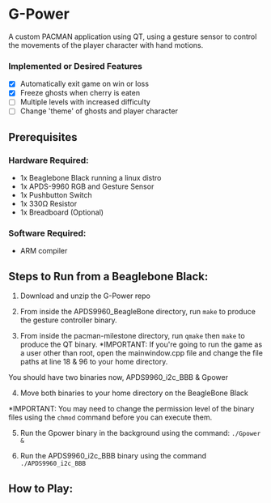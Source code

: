 # G-Power

A custom PACMAN application using QT, using a gesture sensor to control the movements of the player character with hand motions.

### Implemented or Desired Features
- [x] Automatically exit game on win or loss
- [x] Freeze ghosts when cherry is eaten
- [ ] Multiple levels with increased difficulty
- [ ] Change 'theme' of ghosts and player character

## Prerequisites

### Hardware Required:
  - 1x  Beaglebone Black running a linux distro
  - 1x APDS-9960 RGB and Gesture Sensor
  - 1x Pushbutton Switch
  - 1x 330Ω Resistor
  - 1x Breadboard (Optional)

### Software Required:
  - ARM compiler

## Steps to Run from a Beaglebone Black:

1. Download and unzip the G-Power repo

2. From inside the APDS9960_BeagleBone directory, run `make` to produce the gesture controller binary.

3. From inside the pacman-milestone directory, run `qmake` then `make` to produce the QT binary.
  *IMPORTANT: If you're going to run the game as a user other than root, open the mainwindow.cpp file and change the file paths at line 18 & 96 to your home directory.

You should have two binaries now, APDS9960_i2c_BBB & Gpower

4. Move both binaries to your home directory on the BeagleBone Black

*IMPORTANT: You may need to change the permission level of the binary files using the `chmod` command before you can execute them.

5. Run the Gpower binary in the background using the command: `./Gpower &`

6. Run the APDS9960_i2c_BBB binary using the command `./APDS9960_i2c_BBB`

## How to Play:
